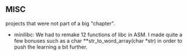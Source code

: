 ## MISC

projects that were not part of a big "chapter".

* minilibc: We had to remake 12 functions of libc in ASM. I made quite a few bonuses such as a char **str_to_word_array(char *str) in order to push the learning a bit further.
